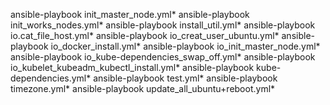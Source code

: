 ansible-playbook init_master_node.yml*
ansible-playbook init_works_nodes.yml*
ansible-playbook install_util.yml*
ansible-playbook io.cat_file_host.yml*
ansible-playbook io_creat_user_ubuntu.yml*
ansible-playbook io_docker_install.yml*
ansible-playbook io_init_master_node.yml*
ansible-playbook io_kube-dependencies_swap_off.yml*
ansible-playbook io_kubelet_kubeadm_kubectl_install.yml*
ansible-playbook kube-dependencies.yml*
ansible-playbook test.yml*
ansible-playbook timezone.yml*
ansible-playbook update_all_ubuntu+reboot.yml*

